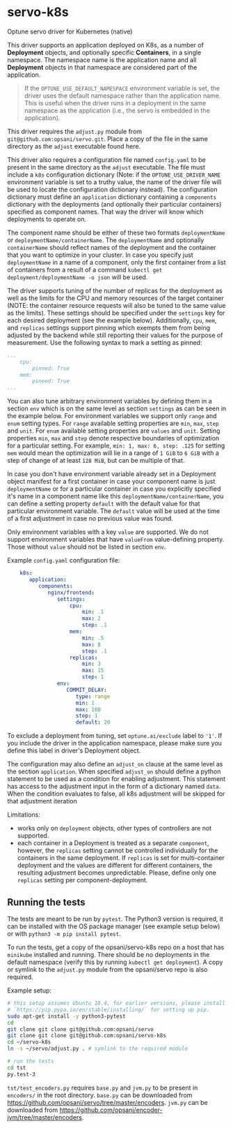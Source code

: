 # servo-k8s

Optune servo driver for Kubernetes (native)

This driver supports an application deployed on K8s, as a number of **Deployment** objects,
and optionally specific **Containers**, in a single namespace. The namespace name is the application
name and all **Deployment** objects in that namespace are considered part of the application.

> If the `OPTUNE_USE_DEFAULT_NAMESPACE` environment variable is set, the driver uses the default
namespace rather than the application name. This is useful when the driver runs in a deployment
in the same namespace as the application (i.e., the servo is embedded in the application).

This driver requires the `adjust.py` module from `git@github.com:opsani/servo.git`.
Place a copy of the file in the same directory as the `adjust` executable found here.

This driver also requires a configuration file named `config.yaml` to be present in the same directory as the `adjust`
executable. The file must include a `k8s` configuration dictionary (Note: if the `OPTUNE_USE_DRIVER_NAME` environment
variable is set to a truthy value, the name of the driver file will be used to locate the configuration dictionary instead).
The configuration dictionary must define an `application` dictionary containing a `components` dictionary with the deployments
(and optionally their particular containers) specified as component names. That way the driver will know which
deployments to operate on.

The component name should be either of these two formats `deploymentName` or `deploymentName/containerName`.
The `deploymentName` and optionally `containerName` should reflect names of the deployment and the container
that you want to optimize in your cluster. In case you specify just `deploymentName` in a name of a
component, only the first container from a list of containers from a result of a command
`kubectl get deployment/deploymentName -o json` will be used.

The driver supports tuning of the number of replicas for the deployment as well as the limits for the CPU
and memory resources of the target container (NOTE: the container resource requests will also be tuned to the same
value as the limits). These settings should be specified under the `settings` key for
each desired deployment (see the example below). Additionally, `cpu`, `mem`, and `replicas` settings support pinning
which exempts them from being adjusted by the backend while still reporting their values for the
purpose of measurement. Use the following syntax to mark a setting as pinned:

```yaml
...
    cpu:
        pinned: True
    mem:
        pineed: True
...
```

You can also tune arbitrary environment variables by defining them in a section `env` which is on the same
level as section `settings` as can be seen in the example below. For environment variables we support
only `range` and `enum` setting types. For `range` available setting properties are `min`, `max`,
`step` and `unit`. For `enum` available setting properties are `values` and `unit`. Setting properties
`min`, `max` and `step` denote respective boundaries of optimization for a particular setting.
For example, `min: 1, max: 6, step: .125` for setting `mem` would mean the optimization will lie
in a range of `1 GiB` to `6 GiB` with a step of change of at least `128 MiB`, but can be multiple of that.

In case you don't have environment variable already set in a Deployment object manifest for a first
container in case your component name is just `deploymentName` or for a particular container in
case you explicitly specified it's name in a component name like this `deploymentName/containerName`,
you can define a setting property `default` with the default value for that particular environment
variable. The `default` value will be used at the time of a first adjustment in case no previous value was found.

Only environment variables with a key `value` are supported. We do not support environment variables that
have `valueFrom` value-defining property. Those without `value` should not be listed in section `env`.

Example `config.yaml` configuration file:

```yaml
    k8s:
       application:
          components:
             nginx/frontend:
                settings:
                    cpu:
                        min: .1
                        max: 2
                        step: .1
                    mem:
                        min: .5
                        max: 8
                        step: .1
                    replicas:
                        min: 3
                        max: 15
                        step: 1
                env:
                   COMMIT_DELAY:
                      type: range
                      min: 1
                      max: 100
                      step: 1
                      default: 20
```

To exclude a deployment from tuning, set `optune.ai/exclude` label to `'1'`. If you include the driver in the
application namespace, please make sure you define this label in driver's Deployment object.

The configuration may also define an `adjust_on` clause at the same level as the section `application`. When specified
`adjust_on` should define a python statement to be used as a condition for enabling adjustment. This statement has access
to the adjustment input in the form of a dictionary named `data`. When the condition evaluates to false, all k8s adjustment
will be skipped for that adjustment iteration

Limitations:

- works only on `deployment` objects, other types of controllers are not supported.
- each container in a Deployment is treated as a separate `component`, however,
the `replicas` setting cannot be controlled individually for the containers in the same deployment.
If `replicas` is set for multi-container deployment and the values are different for different containers,
the resulting adjustment becomes unpredictable. Please, define only one `replicas` setting
per component-deployment.

## Running the tests

The tests are meant to be run by `pytest`. The Python3 version is required, it can be installed with
the OS package manager (see example setup below) or with `python3 -m pip install pytest`.

To run the tests, get a copy of the opsani/servo-k8s repo on a host that has `minikube` installed
and running. There should be no deployments in the default namespace (verify this by running
`kubectl get deployment`). A copy or symlink to the `adjust.py` module from the opsani/servo
repo is also required.

Example setup:

```bash
# this setup assumes Ubuntu 18.4, for earlier versions, please install pip and pytest for Python3 manually, start from
# `https://pip.pypa.io/en/stable/installing/` for setting up pip.
sudo apt-get install -y python3-pytest
cd
git clone git clone git@github.com:opsani/servo
git clone git clone git@github.com:opsani/servo-k8s
cd ~/servo-k8s
ln -s ~/servo/adjust.py . # symlink to the required module

# run the tests
cd tst
py.test-3
```

`tst/test_encoders.py` requires `base.py` and `jvm.py` to be present in `encoders/` in the root directory.
`base.py` can be downloaded from <https://github.com/opsani/servo/tree/master/encoders>. `jvm.py` can be
downloaded from <https://github.com/opsani/encoder-jvm/tree/master/encoders>.
